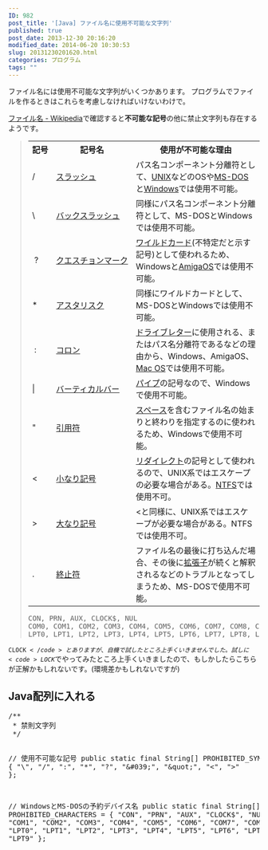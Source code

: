 ```yaml
---
ID: 982
post_title: '[Java] ファイル名に使用不可能な文字列'
published: true
post_date: 2013-12-30 20:16:20
modified_date: 2014-06-20 10:30:53
slug: 20131230201620.html
categories: プログラム
tags: ""
---
```

ファイル名には使用不可能な文字列がいくつかあります。
プログラムでファイルを作るときはこれらを考慮しなければいけないわけで。
<!--more-->
<a href="http://goo.gl/bgi6k7" target="_blank">ファイル名 - Wikipedia</a>で確認すると<b>不可能な記号</b>の他に禁止文字列も存在するようです。

<blockquote>
<div class="table-responsive">
<table class="table table-bordered"><tr><th nowrap="nowrap">記号</th><th>記号名</th><th>使用が不可能な理由</th></tr><tr><td>/</td><td><a href="http://ja.wikipedia.org/wiki/%E3%82%B9%E3%83%A9%E3%83%83%E3%82%B7%E3%83%A5_(%E8%A8%98%E5%8F%B7)" title="スラッシュ (記号)">スラッシュ</a></td><td>パス名コンポーネント分離符として、<a href="http://ja.wikipedia.org/wiki/UNIX" title="UNIX">UNIX</a>などのOSや<a href="http://ja.wikipedia.org/wiki/MS-DOS" title="MS-DOS">MS-DOS</a>と<a href="http://ja.wikipedia.org/wiki/Microsoft_Windows" title="Microsoft Windows">Windows</a>では使用不可能。</td></tr><tr><td>\</td><td><a href="http://ja.wikipedia.org/wiki/%E3%83%90%E3%83%83%E3%82%AF%E3%82%B9%E3%83%A9%E3%83%83%E3%82%B7%E3%83%A5" title="バックスラッシュ">バックスラッシュ</a></td><td>同様にパス名コンポーネント分離符として、MS-DOSとWindowsでは使用不可能。</td></tr><tr><td>&nbsp;?</td><td nowrap="nowrap"><a href="http://ja.wikipedia.org/wiki/%E7%96%91%E5%95%8F%E7%AC%A6" title="疑問符">クエスチョンマーク</a></td><td><a href="http://ja.wikipedia.org/wiki/%E3%83%AF%E3%82%A4%E3%83%AB%E3%83%89%E3%82%AB%E3%83%BC%E3%83%89_(%E6%83%85%E5%A0%B1%E5%87%A6%E7%90%86)" title="ワイルドカード (情報処理)">ワイルドカード</a>(不特定だと示す記号)として使われるため、Windowsと<a href="http://ja.wikipedia.org/wiki/AmigaOS" title="AmigaOS">AmigaOS</a>では使用不可能。</td></tr><tr><td>*</td><td><a href="http://ja.wikipedia.org/wiki/%E3%82%A2%E3%82%B9%E3%82%BF%E3%83%AA%E3%82%B9%E3%82%AF" title="アスタリスク">アスタリスク</a></td><td>同様にワイルドカードとして、MS-DOSとWindowsでは使用不可能。</td></tr><tr><td>&nbsp;:</td><td><a href="http://ja.wikipedia.org/wiki/%E3%82%B3%E3%83%AD%E3%83%B3_(%E8%A8%98%E5%8F%B7)" title="コロン (記号)">コロン</a></td><td><a href="http://ja.wikipedia.org/wiki/%E3%83%89%E3%83%A9%E3%82%A4%E3%83%96%E3%83%AC%E3%82%BF%E3%83%BC" title="ドライブレター">ドライブレター</a>に使用される、またはパス名分離符であるなどの理由から、Windows、AmigaOS、<a href="http://ja.wikipedia.org/wiki/Mac_OS" title="Mac OS">Mac OS</a>では使用不可能。</td></tr><tr><td>|</td><td><a href="http://ja.wikipedia.org/wiki/%E3%83%90%E3%83%BC%E3%83%86%E3%82%A3%E3%82%AB%E3%83%AB%E3%83%90%E3%83%BC" title="バーティカルバー">バーティカルバー</a></td><td><a href="http://ja.wikipedia.org/wiki/%E3%83%91%E3%82%A4%E3%83%97_(%E3%82%B3%E3%83%B3%E3%83%94%E3%83%A5%E3%83%BC%E3%82%BF)" title="パイプ (コンピュータ)">パイプ</a>の記号なので、Windowsで使用不可能。</td></tr><tr><td>"</td><td><a href="http://ja.wikipedia.org/wiki/%E5%BC%95%E7%94%A8%E7%AC%A6" title="引用符">引用符</a></td><td><a href="http://ja.wikipedia.org/wiki/%E3%82%B9%E3%83%9A%E3%83%BC%E3%82%B9" title="スペース">スペース</a>を含むファイル名の始まりと終わりを指定するのに使われるため、Windowsで使用不可能。</td></tr><tr><td>&lt;</td><td><a href="http://ja.wikipedia.org/wiki/%E4%B8%8D%E7%AD%89%E5%BC%8F" title="不等式">小なり記号</a></td><td><a href="http://ja.wikipedia.org/wiki/%E3%83%AA%E3%83%80%E3%82%A4%E3%83%AC%E3%82%AF%E3%83%88" title="リダイレクト">リダイレクト</a>の記号として使われるので、UNIX系ではエスケープの必要な場合がある。<a href="http://ja.wikipedia.org/wiki/NT_File_System" title="NT File System">NTFS</a>では使用不可。</td></tr><tr><td>&gt;</td><td><a href="http://ja.wikipedia.org/wiki/%E4%B8%8D%E7%AD%89%E5%BC%8F" title="不等式">大なり記号</a></td><td>&lt;と同様に、UNIX系ではエスケープが必要な場合がある。NTFSでは使用不可。</td></tr><tr><td>.</td><td><a href="http://ja.wikipedia.org/wiki/%E7%B5%82%E6%AD%A2%E7%AC%A6" title="終止符">終止符</a></td><td>ファイル名の最後に打ち込んだ場合、その後に<a href="http://ja.wikipedia.org/wiki/%E6%8B%A1%E5%BC%B5%E5%AD%90" title="拡張子">拡張子</a>が続くと解釈されるなどのトラブルとなってしまうため、MS-DOSで使用不可能。</td></tr></table></div>

<pre>CON, PRN, AUX, CLOCK$, NUL
COM0, COM1, COM2, COM3, COM4, COM5, COM6, COM7, COM8, COM9
LPT0, LPT1, LPT2, LPT3, LPT4, LPT5, LPT6, LPT7, LPT8, LPT9</pre>
</blockquote>

<code>CLOCK$</code>とありますが、自機で試したところ上手くいきませんでした。試しに<code>LOCK$</code>でやってみたところ上手くいきましたので、もしかしたらこちらが正解かもしれないです。<span class="text-muted">(環境差かもしれないですが)</span>

<h2>Java配列に入れる</h2>
<pre class="prettyprint linenums lang-java">
/**
 * 禁則文字列
 */

// 使用不可能な記号
public static final String[] PROHIBITED_SYMBOLS = {
    &quot;\\&quot;, &quot;/&quot;, &quot;:&quot;, &quot;*&quot;, &quot;?&quot;, &quot;\&#039;&quot;, &quot;\&quot;&quot;, &quot;&lt;&quot;, &quot;&gt;&quot;
};

// WindowsとMS-DOSの予約デバイス名
public static final String[] PROHIBITED_CHARACTERS = {
    &quot;CON&quot;, &quot;PRN&quot;, &quot;AUX&quot;, &quot;CLOCK$&quot;, &quot;NUL&quot;,
    &quot;COM0&quot;, &quot;COM1&quot;, &quot;COM2&quot;, &quot;COM3&quot;, &quot;COM4&quot;, &quot;COM5&quot;, &quot;COM6&quot;, &quot;COM7&quot;, &quot;COM8&quot;, &quot;COM9&quot;,
    &quot;LPT0&quot;, &quot;LPT1&quot;, &quot;LPT2&quot;, &quot;LPT3&quot;, &quot;LPT4&quot;, &quot;LPT5&quot;, &quot;LPT6&quot;, &quot;LPT7&quot;, &quot;LPT8&quot;, &quot;LPT9&quot;
};
</pre>